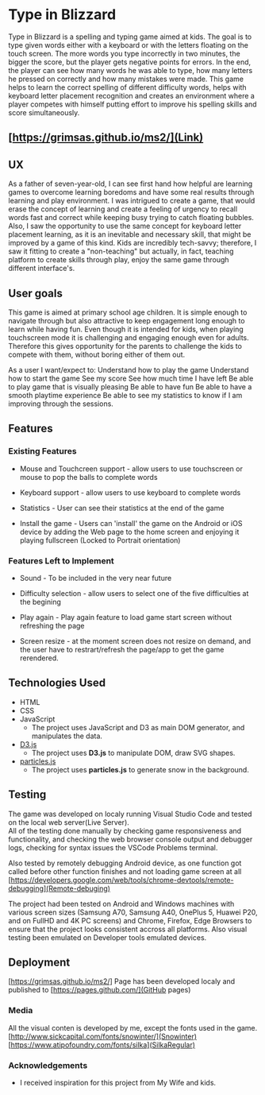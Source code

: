 # Type in Blizzard

Type in Blizzard is a spelling and typing game aimed at kids. The goal is to type given words either with a keyboard or with the letters floating on the touch screen. The more words you type incorrectly in two minutes, the bigger the score, but the player gets negative points for errors. In the end, the player can see how many words he was able to type, how many letters he pressed on correctly and how many mistakes were made. This game helps to learn the correct spelling of different difficulty words, helps with keyboard letter placement recognition and creates an environment where a player competes with himself putting effort to improve his spelling skills and score simultaneously.

## [https://grimsas.github.io/ms2/](Link)

## UX

As a father of seven-year-old, I can see first hand how helpful are learning games to overcome learning boredoms and have some real results through learning and play environment.
I was intrigued to create a game, that would erase the concept of learning and create a feeling of urgency to recall words fast and correct while keeping busy trying to catch floating bubbles. Also, I saw the opportunity to use the same concept for keyboard letter placement learning, as it is an inevitable and necessary skill, that might be improved by a game of this kind. Kids are incredibly tech-savvy; therefore, I saw it fitting to create a "non-teaching" but actually, in fact, teaching platform to create skills through play, enjoy the same game through different interface's.

## User goals

This game is aimed at primary school age children. It is simple enough to navigate through but also attractive to keep engagement long enough to learn while having fun. Even though it is intended for kids, when playing touchscreen mode it is challenging and engaging enough even for adults. Therefore this gives opportunity for the parents to challenge the kids to compete with them, without boring either of them out.

As a user I want/expect to:
Understand how to play the game
Understand how to start the game
See my score
See how much time I have left
Be able to play game that is visually pleasing
Be able to have fun
Be able to have a smooth playtime experience
Be able to see my statistics to know if I am improving through the sessions.

## Features

### Existing Features

- Mouse and Touchcreen support - allow users to use touchscreen or mouse to pop the balls to complete words

- Keyboard support - allow users to use keyboard to complete words

- Statistics - User can see their statistics at the end of the game

- Install the game - Users can 'install' the game on the Android or iOS device by adding the Web page to the home screen and enjoying it playing fullscreen (Locked to Portrait orientation)

### Features Left to Implement

- Sound - To be included in the very near future

- Difficulty selection -  allow users to select one of the five difficulties at the begining

- Play again - Play again feature to load game start screen without refreshing the page

- Screen resize - at the moment screen does not resize on demand, and the user have to restrart/refresh the page/app to get the game rerendered.

## Technologies Used

- HTML
- CSS
- JavaScript
  - The project uses JavaScript and D3 as main DOM generator, and manipulates the data.
- [D3.js](https://d3js.org/)
  - The project uses **D3.js** to manipulate DOM, draw SVG shapes.
- [particles.js](https://vincentgarreau.com/particles.js/)
  - The project uses **particles.js**  to generate snow in the background.

## Testing

The game was developed on localy running Visual Studio Code and tested on the local web server(Live Server).  
All of the testing done manually by checking game responsiveness and functionality, and checking the web browser console output and debugger logs, checking for syntax issues the VSCode Problems terminal.

Also tested by remotely debugging Android device, as one function got called before other function finishes and not loading game screen at all [https://developers.google.com/web/tools/chrome-devtools/remote-debugging](Remote-debuging)

The project had been tested on Android and Windows machines with various screen sizes (Samsung A70, Samsung A40, OnePlus 5, Huawei P20, and on FullHD and 4K PC screens) and Chrome, Firefox, Edge Browsers to ensure that the project looks consistent accross all platforms. Also visual testing been emulated on Developer tools emulated devices.

## Deployment

[https://grimsas.github.io/ms2/]
Page has been developed localy and published to [https://pages.github.com/](GitHub pages)

### Media

All the visual conten is developed by me, except the fonts used in the game.
[http://www.sickcapital.com/fonts/snowinter/](Snowinter)
[https://www.atipofoundry.com/fonts/silka](SilkaRegular)

### Acknowledgements

- I received inspiration for this project from My Wife and kids.
